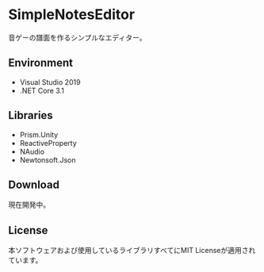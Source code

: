 # SimpleNotesEditor
音ゲーの譜面を作るシンプルなエディター。

## Environment
* Visual Studio 2019
* .NET Core 3.1

## Libraries
* Prism.Unity
* ReactiveProperty
* NAudio
* Newtonsoft.Json

## Download
現在開発中。

## License
本ソフトウェアおよび使用しているライブラリすべてにMIT Licenseが適用されています。